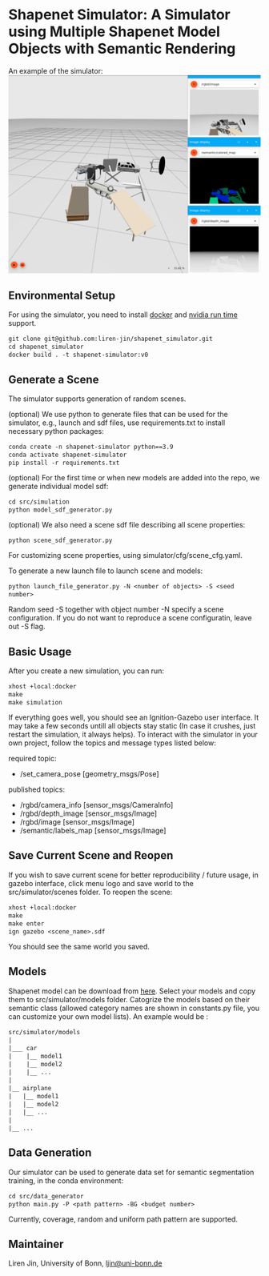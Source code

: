 # Shapenet Simulator: A Simulator using Multiple Shapenet Model Objects with Semantic Rendering

An example of the simulator:
![Framework](doc/example.png)
## Environmental Setup
For using the simulator, you need to install [docker](https://docs.docker.com/engine/install/) and [nvidia run time](https://github.com/NVIDIA/nvidia-container-runtime) support.

```commandline
git clone git@github.com:liren-jin/shapenet_simulator.git
cd shapenet_simulator
docker build . -t shapenet-simulator:v0
```
## Generate a Scene
The simulator supports generation of random scenes. 

(optional) We use python to generate files that can be used for the simulator, e.g., launch and sdf files, use requirements.txt to install necessary python packages:
```commandline
conda create -n shapenet-simulator python==3.9
conda activate shapenet-simulator
pip install -r requirements.txt

```

(optional) For the first time or when new models are added into the repo, we generate individual model sdf:
```commandline
cd src/simulation
python model_sdf_generator.py
```

(optional) We also need a scene sdf file describing all scene properties:
```commandline
python scene_sdf_generator.py
```
For customizing scene properties, using simulator/cfg/scene_cfg.yaml.

To generate a new launch file to launch scene and models:
```commandline
python launch_file_generator.py -N <number of objects> -S <seed number>
```
Random seed -S together with object number -N specify a scene configuration. If you do not want to reproduce a scene configuratin, leave out -S flag. 


## Basic Usage
After you create a new simulation, you can run:
```commanline
xhost +local:docker
make 
make simulation
```

If everything goes well, you should see an Ignition-Gazebo user interface. It may take a few seconds untill all objects stay static (In case it crushes, just restart the simulation, it always helps). 
To interact with the simulator in your own project, follow the topics and message types listed below: 

required topic:
- /set_camera_pose [geometry_msgs/Pose]

published topics:
- /rgbd/camera_info [sensor_msgs/CameraInfo]
- /rgbd/depth_image [sensor_msgs/Image]
- /rgbd/image [sensor_msgs/Image]
- /semantic/labels_map [sensor_msgs/Image]

## Save Current Scene and Reopen
If you wish to save current scene for better reproducibility / future usage, in gazebo interface, click menu logo and save world to the src/simulator/scenes folder. 
To reopen the scene:
```commandline
xhost +local:docker
make
make enter
ign gazebo <scene_name>.sdf
```
You should see the same world you saved. 

## Models
Shapenet model can be download from [here](https://shapenet.org/download/shapenetcore).
Select your models and copy them to src/simulator/models folder. Catogrize the models based on their semantic class (allowed category names are shown in constants.py file, you can customize your own model lists). An example would be :
```
src/simulator/models
|
|___ car
|    |__ model1
|    |__ model2
|    |__ ...
|
|__ airplane
|   |__ model1
|   |__ model2
|   |__ ...
|
|__ ...

```

## Data Generation
Our simulator can be used to generate data set for semantic segmentation training, in the conda environment:
```commandline
cd src/data_generator
python main.py -P <path pattern> -BG <budget number>
```
Currently, coverage, random and uniform path pattern are supported.


## Maintainer
Liren Jin, University of Bonn, ljin@uni-bonn.de